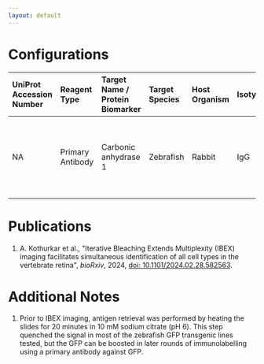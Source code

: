 ```yaml
---
layout: default
---
```


# Configurations

| UniProt Accession Number   | Reagent Type     | Target Name / Protein Biomarker   | Target Species   | Host Organism   | Isotype   | Clonality   | Vendor   | Catalog Number   | Conjugate    | RRID        | Availability   | Method        | Tissue Preservation   | Target Tissue   | Tissue State        | Detergent          | Antigen Retrieval Conditions                                    | Dye Inactivation Conditions   | Recommend   | Agree                                                                             | Disagree   | Contributor                                                  | Notes       |
|:---------------------------|:-----------------|:----------------------------------|:-----------------|:----------------|:----------|:------------|:---------|:-----------------|:-------------|:------------|:---------------|:--------------|:----------------------|:----------------|:--------------------|:-------------------|:----------------------------------------------------------------|:------------------------------|:------------|:----------------------------------------------------------------------------------|:-----------|:-------------------------------------------------------------|:------------|
| NA                         | Primary Antibody | Carbonic anhydrase 1              | Zebrafish        | Rabbit          | IgG       | EPR5193     | Abcam    | ab108367         | Unconjugated | AB_10863424 | Stock          | IBEX2D Manual | 4% PFA Fixed Frozen   | Retina          | GFP transgenic line | 0.1% Triton-X-100 | pH 6 (10 mM Sodium Citrate) for 20 minutes in a pressure cooker | NA                            | Yes         | [0009-0000-2047-4228](https://orcid.org/0009-0000-2047-4228) [[1](#publications)] | NA         | [0009-0000-2047-4228](https://orcid.org/0009-0000-2047-4228) | [1](#notes) |

# Publications

<a name="publications"></a>
1. A. Kothurkar et al., "Iterative Bleaching Extends Multiplexity (IBEX) imaging facilitates simultaneous identification of all cell types in the vertebrate retina", *bioRxiv*, 2024, [doi: 10.1101/2024.02.28.582563](https://doi.org/10.1101/2024.02.28.582563).


# Additional Notes

<a name="notes"></a>
1. Prior to IBEX imaging, antigen retrieval was performed by heating the slides for 20 minutes in 10 mM sodium citrate (pH 6). This step quenched the signal in most of the zebrafish GFP transgenic lines tested, but the GFP can be boosted in later rounds of immunolabelling using a primary antibody against GFP.